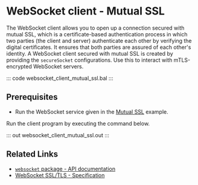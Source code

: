 # WebSocket client - Mutual SSL

The WebSocket client allows you to open up a connection secured with mutual SSL, which is a certificate-based authentication process in which two parties (the client and server) authenticate each other by verifying the digital certificates. It ensures that both parties are assured of each other's identity. A WebSocket client secured with mutual SSL is created by providing the `secureSocket` configurations. Use this to interact with mTLS-encrypted WebSocket servers.

::: code websocket_client_mutual_ssl.bal :::

## Prerequisites
- Run the WebSocket service given in the [Mutual SSL](/learn/by-example/websocket-service-mutual-ssl/) example.

Run the client program by executing the command below.

::: out websocket_client_mutual_ssl.out :::

## Related Links
- [`websocket` package - API documentation](https://lib.ballerina.io/ballerina/websocket/latest)
- [WebSocket SSL/TLS - Specification](/spec/websocket/#5-securing-the-websocket-connections)

